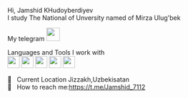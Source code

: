 Hi, Jamshid KHudoyberdiyev <br>
I study The National of Unversity named of Mirza Ulug'bek <br>

My telegram <a href="https://t.me/Jamshid_7112">
<img src="https://i.pinimg.com/originals/0a/50/c1/0a50c1516e434e0108649d2987cfaeb0.jpg" width="30px">
</a>


Languages and Tools I work with  <br>
<code><img src="https://cdn.pixabay.com/photo/2017/08/05/11/16/logo-2582748_1280.png" width="27px"></code>
<code><img src="https://cdn.pixabay.com/photo/2017/08/05/11/16/logo-2582747_640.png" width="27px"></code>
<code><img src="https://www.pngkey.com/png/full/550-5509803_js-logo-javascript-logo-circle-png.png" width="27px"></code>
<code><img src="https://mpng.subpng.com/20180720/kha/kisspng-react-javascript-library-redux-user-interface-tesseract-5b52265cc83931.4218499515321104288201.jpg" width="27px"></code>
<code><img src="https://icon-library.com/images/bootstrap-icon-png/bootstrap-icon-png-28.jpg" width="27px"></code>
<br>

📍 &nbsp; Current Location Jizzakh,Uzbekisatan <br>
📧 &nbsp; How to reach me:https://t.me/Jamshid_7112<br>

